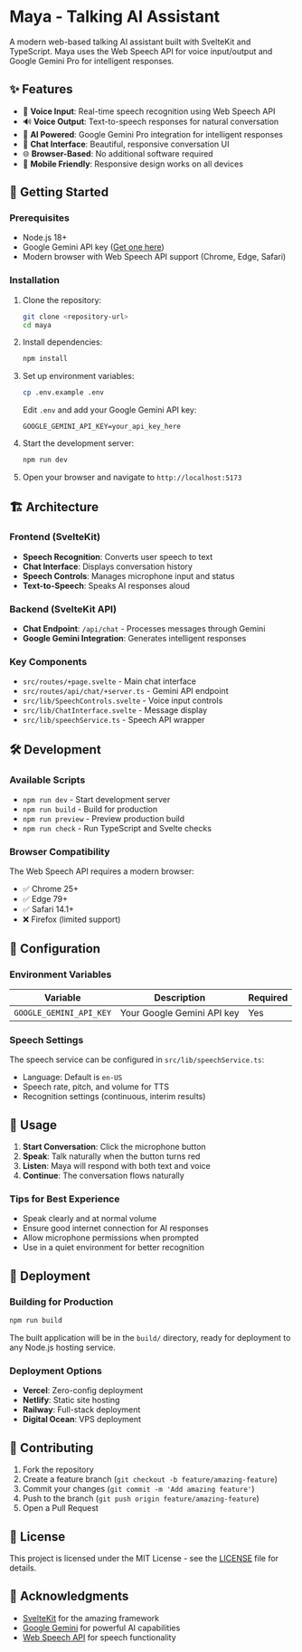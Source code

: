 # Maya - Talking AI Assistant

A modern web-based talking AI assistant built with SvelteKit and TypeScript. Maya uses the Web Speech API for voice input/output and Google Gemini Pro for intelligent responses.

## ✨ Features

- 🎤 **Voice Input**: Real-time speech recognition using Web Speech API
- 🔊 **Voice Output**: Text-to-speech responses for natural conversation
- 🧠 **AI Powered**: Google Gemini Pro integration for intelligent responses
- 💬 **Chat Interface**: Beautiful, responsive conversation UI
- 🌐 **Browser-Based**: No additional software required
- 📱 **Mobile Friendly**: Responsive design works on all devices

## 🚀 Getting Started

### Prerequisites

- Node.js 18+
- Google Gemini API key ([Get one here](https://makersuite.google.com/app/apikey))
- Modern browser with Web Speech API support (Chrome, Edge, Safari)

### Installation

1. Clone the repository:

   ```bash
   git clone <repository-url>
   cd maya
   ```

2. Install dependencies:

   ```bash
   npm install
   ```

3. Set up environment variables:

   ```bash
   cp .env.example .env
   ```

   Edit `.env` and add your Google Gemini API key:

   ```
   GOOGLE_GEMINI_API_KEY=your_api_key_here
   ```

4. Start the development server:

   ```bash
   npm run dev
   ```

5. Open your browser and navigate to `http://localhost:5173`

## 🏗️ Architecture

### Frontend (SvelteKit)

- **Speech Recognition**: Converts user speech to text
- **Chat Interface**: Displays conversation history
- **Speech Controls**: Manages microphone input and status
- **Text-to-Speech**: Speaks AI responses aloud

### Backend (SvelteKit API)

- **Chat Endpoint**: `/api/chat` - Processes messages through Gemini
- **Google Gemini Integration**: Generates intelligent responses

### Key Components

- `src/routes/+page.svelte` - Main chat interface
- `src/routes/api/chat/+server.ts` - Gemini API endpoint
- `src/lib/SpeechControls.svelte` - Voice input controls
- `src/lib/ChatInterface.svelte` - Message display
- `src/lib/speechService.ts` - Speech API wrapper

## 🛠️ Development

### Available Scripts

- `npm run dev` - Start development server
- `npm run build` - Build for production
- `npm run preview` - Preview production build
- `npm run check` - Run TypeScript and Svelte checks

### Browser Compatibility

The Web Speech API requires a modern browser:

- ✅ Chrome 25+
- ✅ Edge 79+
- ✅ Safari 14.1+
- ❌ Firefox (limited support)

## 🔧 Configuration

### Environment Variables

| Variable                | Description                | Required |
| ----------------------- | -------------------------- | -------- |
| `GOOGLE_GEMINI_API_KEY` | Your Google Gemini API key | Yes      |

### Speech Settings

The speech service can be configured in `src/lib/speechService.ts`:

- Language: Default is `en-US`
- Speech rate, pitch, and volume for TTS
- Recognition settings (continuous, interim results)

## 📝 Usage

1. **Start Conversation**: Click the microphone button
2. **Speak**: Talk naturally when the button turns red
3. **Listen**: Maya will respond with both text and voice
4. **Continue**: The conversation flows naturally

### Tips for Best Experience

- Speak clearly and at normal volume
- Ensure good internet connection for AI responses
- Allow microphone permissions when prompted
- Use in a quiet environment for better recognition

## 🚀 Deployment

### Building for Production

```bash
npm run build
```

The built application will be in the `build/` directory, ready for deployment to any Node.js hosting service.

### Deployment Options

- **Vercel**: Zero-config deployment
- **Netlify**: Static site hosting
- **Railway**: Full-stack deployment
- **Digital Ocean**: VPS deployment

## 🤝 Contributing

1. Fork the repository
2. Create a feature branch (`git checkout -b feature/amazing-feature`)
3. Commit your changes (`git commit -m 'Add amazing feature'`)
4. Push to the branch (`git push origin feature/amazing-feature`)
5. Open a Pull Request

## 📄 License

This project is licensed under the MIT License - see the [LICENSE](LICENSE) file for details.

## 🙏 Acknowledgments

- [SvelteKit](https://kit.svelte.dev/) for the amazing framework
- [Google Gemini](https://ai.google.dev/) for powerful AI capabilities
- [Web Speech API](https://developer.mozilla.org/en-US/docs/Web/API/Web_Speech_API) for speech functionality
